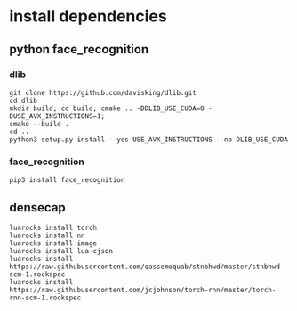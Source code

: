 # install dependencies

## python face_recognition
### dlib
```
git clone https://github.com/davisking/dlib.git
cd dlib
mkdir build; cd build; cmake .. -DDLIB_USE_CUDA=0 -DUSE_AVX_INSTRUCTIONS=1;
cmake --build .
cd ..
python3 setup.py install --yes USE_AVX_INSTRUCTIONS --no DLIB_USE_CUDA
```
### face_recognition
```
pip3 install face_recognition
```

## densecap
```
luarocks install torch
luarocks install nn
luarocks install image
luarocks install lua-cjson
luarocks install
https://raw.githubusercontent.com/qassemoquab/stnbhwd/master/stnbhwd-scm-1.rockspec
luarocks install
https://raw.githubusercontent.com/jcjohnson/torch-rnn/master/torch-rnn-scm-1.rockspec
```
